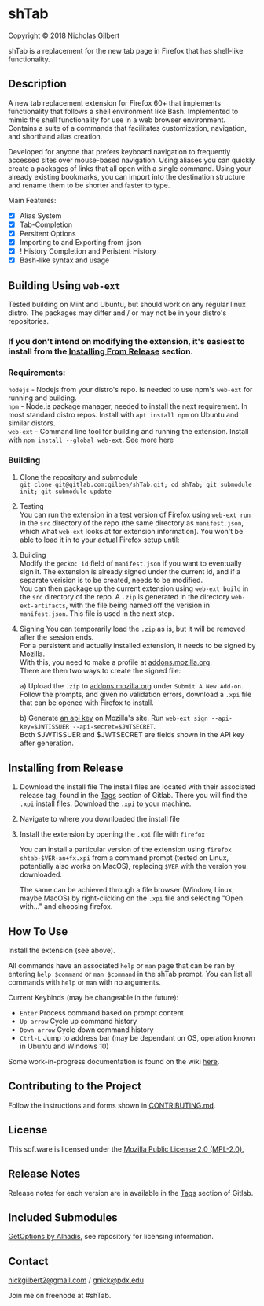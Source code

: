 # shTab
Copyright © 2018 Nicholas Gilbert

shTab is a replacement for the new tab page in Firefox that has shell-like functionality.

## Description
A new tab replacement extension for Firefox 60+ that implements functionality that follows a shell environment like Bash. Implemented to mimic the shell functionality for use in a web browser environment. Contains a suite of a commands that facilitates customization, navigation, and shorthand alias creation.    

Developed for anyone that prefers keyboard navigation to frequently accessed sites over mouse-based navigation. Using aliases you can quickly create a packages of links that all open with a single command. Using your already existing bookmarks, you can import into the destination structure and rename them to be shorter and faster to type.

Main Features:
- [x] Alias System    
- [x] Tab-Completion
- [x] Persitent Options
- [x] Importing to and Exporting from .json
- [x] ! History Completion and Peristent History
- [x] Bash-like syntax and usage

## Building Using `web-ext`
Tested building on Mint and Ubuntu, but should work on any regular linux distro. The packages may differ and / or may not be in your distro's repositories.    

### **If you don't intend on modifying the extension, it's easiest to install from the [Installing From Release](#Installing-from-Release) section.**

### Requirements:   
`nodejs` - Nodejs from your distro's repo. Is needed to use npm's `web-ext` for running and building.    
`npm` - Node.js package manager, needed to install the next requirement. In most standard distro repos. Install with `apt install npm` on Ubuntu and similar distors.    
`web-ext` - Command line tool for building and running the extension. Install with `npm install --global web-ext`. See more [here](https://developer.mozilla.org/en-US/docs/Mozilla/Add-ons/WebExtensions/Getting_started_with_web-ext)

### Building
1. Clone the repository and submodule  
    `git clone git@gitlab.com:gilben/shTab.git; cd shTab; git submodule init; git submodule update`
2. Testing    
    You can run the extension in a test version of Firefox using `web-ext run` in the `src` directory of the repo (the same directory as `manifest.json`, which what `web-ext` looks at for extension information). You won't be able to load it in to your actual Firefox setup until:
3. Building     
    Modify the `gecko: id` field of `manifest.json` if you want to eventually sign it. The extension is already signed under the current id, and if a separate verision is to be created, needs to be modified.     
    You can then package up the current extension using `web-ext build` in the `src` directory of the repo. A `.zip` is generated in the directory `web-ext-artifacts`, with the file being named off the verision in `manifest.json`. This file is used in the next step.
4. Signing
    You can temporarily load the `.zip` as is, but it will be removed after the session ends.     
    For a persistent and actually installed extension, it needs to be signed by Mozilla.     
    With this, you need to make a profile at [addons.mozilla.org](addons.mozilla.org).      
    There are then two ways to create the signed file:    

    a) Upload the `.zip` to [addons.mozilla.org](addons.mozilla.org) under `Submit A New Add-on`. Follow the prompts, and given no validation errors, download a `.xpi` file that can be opened with Firefox to install.    

    b) Generate [an api key](https://addons.mozilla.org/en-US/developers/addon/api/key) on Mozilla's site. Run `web-ext sign --api-key=$JWTISSUER --api-secret=$JWTSECRET`.    
    Both $JWTISSUER and $JWTSECRET are fields shown in the API key after generation.

## Installing from Release
1. Download the install file
    The install files are located with their associated release tag, found in the [Tags](https://gitlab.com/gilben/shTab/tags) section of Gitlab. There you will find the `.xpi` install files. Download the `.xpi` to your machine.

2. Navigate to where you downloaded the install file

3. Install the extension by opening the `.xpi` file with `firefox`

    You can install a particular version of the extension using `firefox shtab-$VER-an+fx.xpi` from a command prompt (tested on Linux, potentially also works on MacOS), replacing `$VER` with the version you downloaded.

    The same can be achieved through a file browser (Window, Linux, maybe MacOS) by right-clicking on the `.xpi` file and selecting "Open with..." and choosing firefox.

## How To Use
Install the extension (see above).

All commands have an associated `help` or `man` page that can be ran by entering `help $command` or `man $command` in the shTab prompt.
You can list all commands with `help` or `man` with no arguments.

Current Keybinds (may be changeable in the future):

- `Enter` Process command based on prompt content
- `Up arrow` Cycle up command history
- `Down arrow` Cycle down command history
- `Ctrl-L` Jump to address bar (may be dependant on OS, operation known in Ubuntu and Windows 10)

Some work-in-progress documentation is found on the wiki [here](https://gitlab.com/gilben/shTab/wikis/home).

## Contributing to the Project
Follow the instructions and forms shown in [CONTRIBUTING.md](./CONTRIBUTING.md).

## License
This software is licensed under the [Mozilla Public License 2.0 (MPL-2.0).](./LICENSE)

## Release Notes
Release notes for each version are in available in the [Tags](https://gitlab.com/gilben/shTab/tags) section of Gitlab.

## Included Submodules
[GetOptions by Alhadis](https://github.com/Alhadis/GetOptions), see repository for licensing information.


## Contact
<nickgilbert2@gmail.com> / <gnick@pdx.edu>

Join me on freenode at #shTab.
